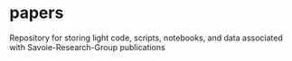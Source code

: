 # papers
Repository for storing light code, scripts, notebooks, and data associated with Savoie-Research-Group publications 
